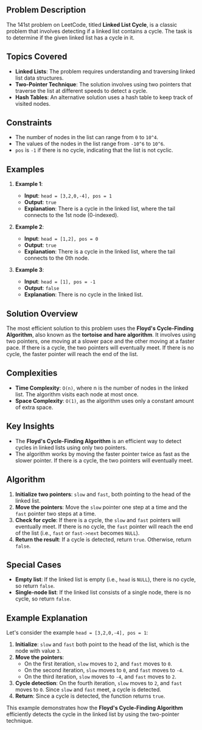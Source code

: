 ## Problem Description

The 141st problem on LeetCode, titled **Linked List Cycle**, is a classic problem that involves detecting if a linked list contains a cycle. The task is to determine if the given linked list has a cycle in it.


## Topics Covered

- **Linked Lists**: The problem requires understanding and traversing linked list data structures.
- **Two-Pointer Technique**: The solution involves using two pointers that traverse the list at different speeds to detect a cycle.
- **Hash Tables**: An alternative solution uses a hash table to keep track of visited nodes.


## Constraints

- The number of nodes in the list can range from `0` to `10^4`.
- The values of the nodes in the list range from `-10^6` to `10^6`.
- `pos` is `-1` if there is no cycle, indicating that the list is not cyclic.


## Examples

1. **Example 1**:
    - **Input**: `head = [3,2,0,-4], pos = 1`
    - **Output**: `true`
    - **Explanation**: There is a cycle in the linked list, where the tail connects to the 1st node (0-indexed).

2. **Example 2**:
    - **Input**: `head = [1,2], pos = 0`
    - **Output**: `true`
    - **Explanation**: There is a cycle in the linked list, where the tail connects to the 0th node.

3. **Example 3**:
    - **Input**: `head = [1], pos = -1`
    - **Output**: `false`
    - **Explanation**: There is no cycle in the linked list.


## Solution Overview

The most efficient solution to this problem uses the **Floyd's Cycle-Finding Algorithm**, also known as the **tortoise and hare algorithm**. It involves using two pointers, one moving at a slower pace and the other moving at a faster pace. If there is a cycle, the two pointers will eventually meet. If there is no cycle, the faster pointer will reach the end of the list.


## Complexities

- **Time Complexity**: `O(n)`, where  n is the number of nodes in the linked list. The algorithm visits each node at most once.
- **Space Complexity**: `O(1)`, as the algorithm uses only a constant amount of extra space.


## Key Insights

- The **Floyd's Cycle-Finding Algorithm** is an efficient way to detect cycles in linked lists using only two pointers.
- The algorithm works by moving the faster pointer twice as fast as the slower pointer. If there is a cycle, the two pointers will eventually meet.


## Algorithm

1. **Initialize two pointers**: `slow` and `fast`, both pointing to the head of the linked list.
2. **Move the pointers**: Move the `slow` pointer one step at a time and the `fast` pointer two steps at a time.
3. **Check for cycle**: If there is a cycle, the `slow` and `fast` pointers will eventually meet. If there is no cycle, the `fast` pointer will reach the end of the list (i.e., `fast` or `fast->next` becomes `NULL`).
4. **Return the result**: If a cycle is detected, return `true`. Otherwise, return `false`.


## Special Cases

- **Empty list**: If the linked list is empty (i.e., `head` is `NULL`), there is no cycle, so return `false`.
- **Single-node list**: If the linked list consists of a single node, there is no cycle, so return `false`.


## Example Explanation

Let's consider the example `head = [3,2,0,-4], pos = 1`:

1. **Initialize**: `slow` and `fast` both point to the head of the list, which is the node with value `3`.
2. **Move the pointers**:
    - On the first iteration, `slow` moves to `2`, and `fast` moves to `0`.
    - On the second iteration, `slow` moves to `0`, and `fast` moves to `-4`.
    - On the third iteration, `slow` moves to `-4`, and `fast` moves to `2`.
3. **Cycle detection**: On the fourth iteration, `slow` moves to `2`, and `fast` moves to `0`. Since `slow` and `fast` meet, a cycle is detected.
4. **Return**: Since a cycle is detected, the function returns `true`.

This example demonstrates how the **Floyd's Cycle-Finding Algorithm** efficiently detects the cycle in the linked list by using the two-pointer technique.

